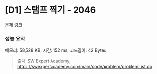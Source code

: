 # [D1] 스탬프 찍기 - 2046 

[문제 링크](https://swexpertacademy.com/main/code/problem/problemDetail.do?contestProbId=AV5QKdT6AyYDFAUq) 

### 성능 요약

메모리: 58,528 KB, 시간: 152 ms, 코드길이: 42 Bytes



> 출처: SW Expert Academy, https://swexpertacademy.com/main/code/problem/problemList.do